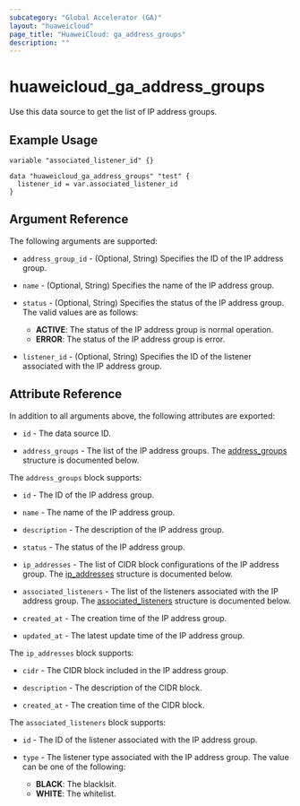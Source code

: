 ```yaml
---
subcategory: "Global Accelerator (GA)"
layout: "huaweicloud"
page_title: "HuaweiCloud: ga_address_groups"
description: ""
---
```


# huaweicloud_ga_address_groups

Use this data source to get the list of IP address groups.

## Example Usage

```hcl
variable "associated_listener_id" {}

data "huaweicloud_ga_address_groups" "test" {
  listener_id = var.associated_listener_id
}
```

## Argument Reference

The following arguments are supported:

* `address_group_id` - (Optional, String) Specifies the ID of the IP address group.

* `name` - (Optional, String) Specifies the name of the IP address group.

* `status` - (Optional, String) Specifies the status of the IP address group.
  The valid values are as follows:
  + **ACTIVE**: The status of the IP address group is normal operation.
  + **ERROR**: The status of the IP address group is error.

* `listener_id` - (Optional, String) Specifies the ID of the listener associated with the IP address group.

## Attribute Reference

In addition to all arguments above, the following attributes are exported:

* `id` - The data source ID.

* `address_groups` - The list of the IP address groups.
  The [address_groups](#address_groups_address_group) structure is documented below.

<a name="address_groups_address_group"></a>
The `address_groups` block supports:

* `id` - The ID of the IP address group.

* `name` - The name of the IP address group.  

* `description` - The description of the IP address group.

* `status` - The status of the IP address group.

* `ip_addresses` - The list of CIDR block configurations of the IP address group.
  The [ip_addresses](#address_groups_ip_list) structure is documented below.

* `associated_listeners` - The list of the listeners associated with the IP address group.
  The [associated_listeners](#address_groups_associated_listeners) structure is documented below.

* `created_at` - The creation time of the IP address group.

* `updated_at` - The latest update time of the IP address group.

<a name="address_groups_ip_list"></a>
The `ip_addresses` block supports:

* `cidr` - The CIDR block included in the IP address group.

* `description` - The description of the CIDR block.

* `created_at` - The creation time of the CIDR block.

<a name="address_groups_associated_listeners"></a>
The `associated_listeners` block supports:

* `id` - The ID of the listener associated with the IP address group.

* `type` - The listener type associated with the IP address group.
  The value can be one of the following:
  + **BLACK**: The blacklsit.
  + **WHITE**: The whitelist.
